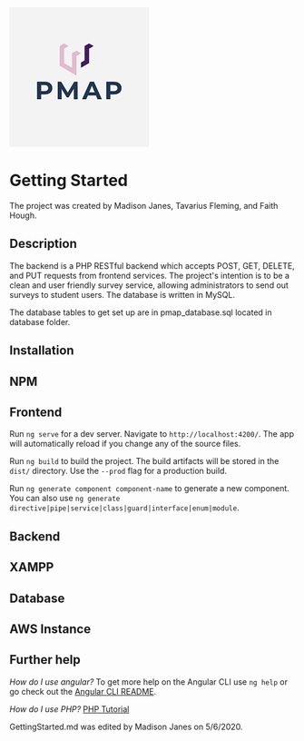 ![PMAP LOGO](/src/assets/logo.png)
# Getting Started

The project was created by Madison Janes, Tavarius Fleming, and Faith Hough.

## Description

The backend is a PHP RESTful backend which accepts POST, GET, DELETE, and PUT
requests from frontend services. The project's intention is to be a clean
and user friendly survey service, allowing administrators to send out surveys
to student users. The database is written in MySQL.

The database tables to get set up are in pmap_database.sql located in database folder.

## Installation

## NPM


## Frontend

Run `ng serve` for a dev server. Navigate to `http://localhost:4200/`. The app will automatically reload if you change any of the source files.

Run `ng build` to build the project. The build artifacts will be stored in the `dist/` directory. Use the `--prod` flag for a production build.

Run `ng generate component component-name` to generate a new component. You can also use `ng generate directive|pipe|service|class|guard|interface|enum|module`.

## Backend


## XAMPP


## Database



## AWS Instance


## Further help

*How do I use angular?*
To get more help on the Angular CLI use `ng help` or go check out the [Angular CLI README](https://github.com/angular/angular-cli/blob/master/README.md).

*How do I use PHP?*
[PHP Tutorial](https://www.w3schools.com/php/)

GettingStarted.md was edited by Madison Janes on 5/6/2020.
